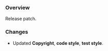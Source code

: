 ### Overview ###

Release patch.

### Changes ###

- Updated **Copyright**, **code style**, **test style**.